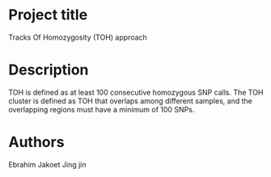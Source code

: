 # Project title
Tracks Of Homozygosity (TOH) approach
# Description
TOH is defined as at least 100 consecutive homozygous SNP calls. 
The TOH cluster is defined as TOH that overlaps among different samples, and the overlapping regions must have a minimum of 100 SNPs. 
# Authors
Ebrahim Jakoet 
Jing jin
